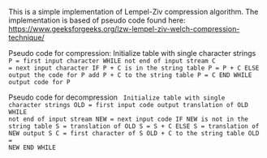 This is a simple implementation of Lempel-Ziv compression algorithm.
The implementation is based of pseudo code found here: https://www.geeksforgeeks.org/lzw-lempel-ziv-welch-compression-technique/

Pseudo code for compression:
Initialize table with single character strings
<code>
P = first input character
WHILE not end of input stream
    C = next input character
    IF P + C is in the string table
        P = P + C
    ELSE
        output the code for P
        add P + C to the string table
        P = C
END WHILE
output code for P
</code>

Pseudo code for decompression
<code>
Initialize table with single character strings
 OLD = first input code
 output translation of OLD
 WHILE not end of input stream
     NEW = next input code
     IF NEW is not in the string table
            S = translation of OLD
            S = S + C
    ELSE
           S = translation of NEW
    output S
    C = first character of S
    OLD + C to the string table
    OLD = NEW
END WHILE
</code>